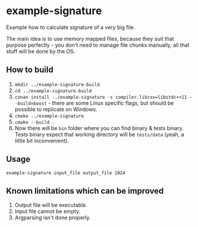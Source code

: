 # example-signature
Example how to calculate signature of a very big file.

The main idea is to use memory mapped files, because
they suit that purpose perfectly - you don't need to
manage file chunks manually, all that stuff will be
done by the OS.

## How to build
1. `mkdir ../example-signature-build`
2. `cd ../example-signature-build`
3. `conan install ../example-signature -s compiler.libcxx=libstdc++11 --build=boost` -
there are some Linux specific flags, but should be possible to replicate on Windows.
4. `cmake ../example-signature`
5. `cmake --build .`
6. Now there will be `bin` folder where you can find binary & tests binary. Tests binary
expect that working directory will be `tests/data` (yeah, a little bit inconvenient).

## Usage
`example-signature input_file output_file 1024`

## Known limitations which can be improved
1. Output file will be executable.
2. Input file cannot be empty.
3. Argparsing isn't done properly.
